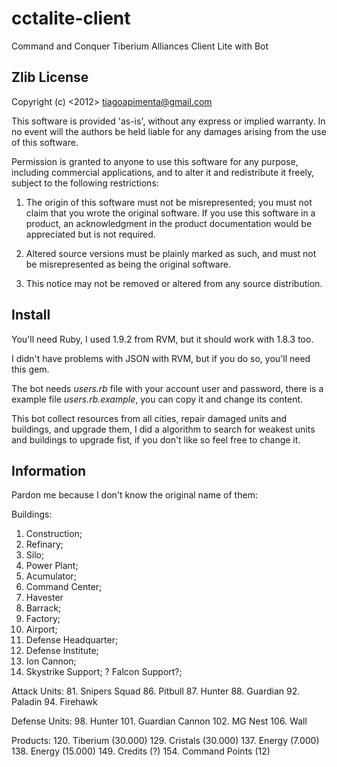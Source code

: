 cctalite-client
===============

Command and Conquer Tiberium Alliances Client Lite with Bot

Zlib License
------------

Copyright (c) <2012> <tiagoapimenta@gmail.com>

This software is provided 'as-is', without any express or implied
warranty. In no event will the authors be held liable for any damages
arising from the use of this software.

Permission is granted to anyone to use this software for any purpose,
including commercial applications, and to alter it and redistribute it
freely, subject to the following restrictions:

   1. The origin of this software must not be misrepresented; you must not
   claim that you wrote the original software. If you use this software
   in a product, an acknowledgment in the product documentation would be
   appreciated but is not required.

   2. Altered source versions must be plainly marked as such, and must not be
   misrepresented as being the original software.

   3. This notice may not be removed or altered from any source
   distribution.

Install
-------

You'll need Ruby, I used 1.9.2 from RVM, but it should work with 1.8.3 too.

I didn't have problems with JSON with RVM, but if you do so, you'll need this
gem.

The bot needs *users.rb* file with your account user and password, there is a
example file *users.rb.example*, you can copy it and change its content.

This bot collect resources from all cities, repair damaged units and buildings,
and upgrade them, I did a algorithm to search for weakest units and buildings
to upgrade fist, if you don't like so feel free to change it.

Information
-----------

Pardon me because I don't know the original name of them:

Buildings:

1. Construction;
2. Refinary;
5. Silo;
10. Power Plant;
16. Acumulator;
24. Command Center;
32. Havester
34. Barrack;
35. Factory;
36. Airport;
40. Defense Headquarter;
42. Defense Institute;
81. Ion Cannon;
82. Skystrike Support;
? Falcon Support?;

Attack Units:
81. Snipers Squad
86. Pitbull
87. Hunter
88. Guardian
92. Paladin
94. Firehawk

Defense Units:
98. Hunter
101. Guardian Cannon
102. MG Nest
106. Wall

Products:
120. Tiberium (30.000)
129. Cristals (30.000)
137. Energy (7.000)
138. Energy (15.000)
149. Credits (?)
154. Command Points (12)
